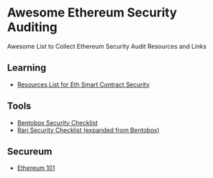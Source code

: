 # Awesome Ethereum Security Auditing
Awesome List to Collect Ethereum Security Audit Resources and Links


## Learning
* [Resources List for Eth Smart Contract Security](https://www.notonlyowner.com/learn/intro-security-hacking-smart-contracts-ethereum)

## Tools
* [Bentobox Security Checklist](https://github.com/sushiswap/bentobox/blob/master/documentation/checks.txt)
* [Rari Security Checklist (expanded from Bentobox)](https://github.com/Rari-Capital/security-checklist)

## Secureum
* [Ethereum 101](https://secureum.substack.com/p/ethereum-101)
